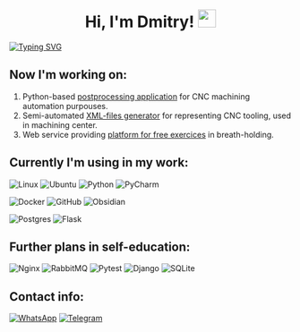 <h1 align="center">
<!--   Hi there, I'm <a href="https://daniilshat.ru/" target="_blank">Daniil</a>  -->
  Hi, I'm Dmitry!
  
  <img src="https://github.com/blackcater/blackcater/raw/main/images/Hi.gif" height="32"/>
</h1>

<!---Пример кода-->
[![Typing SVG](https://readme-typing-svg.herokuapp.com?color=%2336BCF7&lines=Python+developer+from+Russia)](https://git.io/typing-svg)

## Now I'm working on:
1. Python-based [postprocessing application](https://github.com/DmitryIsarenko/py_post) for CNC machining automation purpouses.
2. Semi-automated [XML-files generator](https://github.com/DmitryIsarenko/tool_base_for_PTC_Creo) for representing CNC tooling, used in machining center.
3. Web service providing [platform for free exercices](https://github.com/DmitryIsarenko/diving-timer-web) in breath-holding.


## Currently I'm using in my work:
![Linux](https://img.shields.io/badge/Linux-FCC624?style=for-the-badge&logo=linux&logoColor=black)
![Ubuntu](https://img.shields.io/badge/Ubuntu-E95420?style=for-the-badge&logo=ubuntu&logoColor=white)
![Python](https://img.shields.io/badge/python-3670A0?style=for-the-badge&logo=python&logoColor=ffdd54)
![PyCharm](https://img.shields.io/badge/pycharm-143?style=for-the-badge&logo=pycharm&logoColor=black&color=black&labelColor=green)

![Docker](https://img.shields.io/badge/docker-%230db7ed.svg?style=for-the-badge&logo=docker&logoColor=white)
![GitHub](https://img.shields.io/badge/github-%23121011.svg?style=for-the-badge&logo=github&logoColor=white)
![Obsidian](https://img.shields.io/badge/Obsidian-%23483699.svg?style=for-the-badge&logo=obsidian&logoColor=white)

![Postgres](https://img.shields.io/badge/postgres-%23316192.svg?style=for-the-badge&logo=postgresql&logoColor=white)
![Flask](https://img.shields.io/badge/flask-%23000.svg?style=for-the-badge&logo=flask&logoColor=white)


## Further plans in self-education:
![Nginx](https://img.shields.io/badge/nginx-%23009639.svg?style=for-the-badge&logo=nginx&logoColor=white)
![RabbitMQ](https://img.shields.io/badge/Rabbitmq-FF6600?style=for-the-badge&logo=rabbitmq&logoColor=white)
![Pytest](https://img.shields.io/badge/pytest-%23ffffff.svg?style=for-the-badge&logo=pytest&logoColor=2f9fe3)
![Django](https://img.shields.io/badge/django-%23092E20.svg?style=for-the-badge&logo=django&logoColor=white)
![SQLite](https://img.shields.io/badge/sqlite-%2307405e.svg?style=for-the-badge&logo=sqlite&logoColor=white)


## Contact info:
[![WhatsApp](https://img.shields.io/badge/WhatsApp-25D366?style=for-the-badge&logo=whatsapp&logoColor=white)](https://wa.me/qr/7BCW3MZRY4BSE1)
[![Telegram](https://img.shields.io/badge/Telegram-2CA5E0?style=for-the-badge&logo=telegram&logoColor=white)](https://t.me/IsarenkoDmitry_CNC)

<!-- 
## My statistics:

![](http://github-profile-summary-cards.vercel.app/api/cards/most-commit-language?username=DmitryIsarenko&theme=default)
![](http://github-profile-summary-cards.vercel.app/api/cards/repos-per-language?username=DmitryIsarenko&theme=default)
![](http://github-profile-summary-cards.vercel.app/api/cards/stats?username=DmitryIsarenko&theme=default)
-->

<!--
![](https://github-profile-summary-cards.vercel.app/api/cards/repos-per-language?username=DmitryIsarenko&theme=solarized_dark)

[![codewars](https://www.codewars.com/users/DmitryIsarenko/badges/large)](https://www.codewars.com/users/DmitryIsarenko) 

[![Leetcode Stats](https://leetcard.jacoblin.cool/DmitryIsarenko)](https://leetcode.com/u/DmitryIsarenko/)
-->

<!--
**DmitryIsarenko/DmitryIsarenko** is a ✨ _special_ ✨ repository because its `README.md` (this file) appears on your GitHub profile.

Here are some ideas to get you started:

- 🔭 I’m currently working on ...
- 🌱 I’m currently learning ...
- 👯 I’m looking to collaborate on ...
- 🤔 I’m looking for help with ...
- 💬 Ask me about ...
- 📫 How to reach me: ...
- 😄 Pronouns: ...
- ⚡ Fun fact: ...
-->

